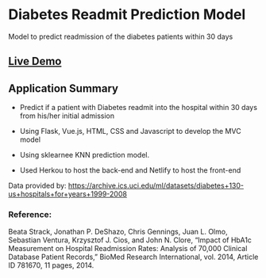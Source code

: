 # Diabetes Readmit Prediction Model
Model to predict readmission of the diabetes patients within 30 days

## [Live Demo](https://sweedcodrp.netlify.com/)


## Application Summary

- Predict if a patient with Diabetes readmit into the hospital within 30 days from his/her initial admission

- Using Flask, Vue.js, HTML, CSS and Javascript to develop the MVC model

- Using sklearnee KNN prediction model.

- Used Herkou to host the back-end and Netlify to host the front-end


Data provided by:
https://archive.ics.uci.edu/ml/datasets/diabetes+130-us+hospitals+for+years+1999-2008

### Reference:
Beata Strack, Jonathan P. DeShazo, Chris Gennings, Juan L. Olmo, Sebastian Ventura, Krzysztof J. Cios, and John N. Clore, “Impact of HbA1c Measurement on Hospital Readmission Rates: Analysis of 70,000 Clinical Database Patient Records,” BioMed Research International, vol. 2014, Article ID 781670, 11 pages, 2014. 
